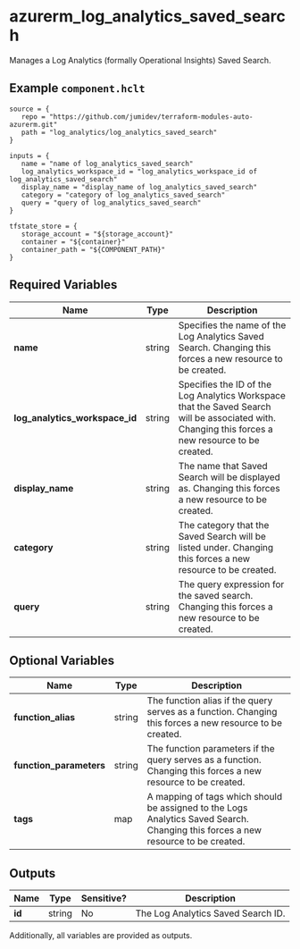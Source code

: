 # azurerm_log_analytics_saved_search

Manages a Log Analytics (formally Operational Insights) Saved Search.

## Example `component.hclt`

```hcl
source = {
   repo = "https://github.com/jumidev/terraform-modules-auto-azurerm.git" 
   path = "log_analytics/log_analytics_saved_search" 
}

inputs = {
   name = "name of log_analytics_saved_search" 
   log_analytics_workspace_id = "log_analytics_workspace_id of log_analytics_saved_search" 
   display_name = "display_name of log_analytics_saved_search" 
   category = "category of log_analytics_saved_search" 
   query = "query of log_analytics_saved_search" 
}

tfstate_store = {
   storage_account = "${storage_account}" 
   container = "${container}" 
   container_path = "${COMPONENT_PATH}" 
}

```

## Required Variables

| Name | Type |  Description |
| ---- | --------- |  ----------- |
| **name** | string |  Specifies the name of the Log Analytics Saved Search. Changing this forces a new resource to be created. | 
| **log_analytics_workspace_id** | string |  Specifies the ID of the Log Analytics Workspace that the Saved Search will be associated with. Changing this forces a new resource to be created. | 
| **display_name** | string |  The name that Saved Search will be displayed as. Changing this forces a new resource to be created. | 
| **category** | string |  The category that the Saved Search will be listed under. Changing this forces a new resource to be created. | 
| **query** | string |  The query expression for the saved search. Changing this forces a new resource to be created. | 

## Optional Variables

| Name | Type |  Description |
| ---- | --------- |  ----------- |
| **function_alias** | string |  The function alias if the query serves as a function. Changing this forces a new resource to be created. | 
| **function_parameters** | string |  The function parameters if the query serves as a function. Changing this forces a new resource to be created. | 
| **tags** | map |  A mapping of tags which should be assigned to the Logs Analytics Saved Search. Changing this forces a new resource to be created. | 



## Outputs

| Name | Type | Sensitive? | Description |
| ---- | ---- | --------- | --------- |
| **id** | string | No  | The Log Analytics Saved Search ID. | 

Additionally, all variables are provided as outputs.
